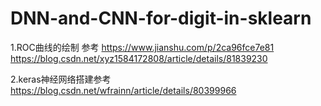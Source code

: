 # DNN-and-CNN-for-digit-in-sklearn
1.ROC曲线的绘制 参考  https://www.jianshu.com/p/2ca96fce7e81     https://blog.csdn.net/xyz1584172808/article/details/81839230
 
2.keras神经网络搭建参考 https://blog.csdn.net/wfrainn/article/details/80399966
